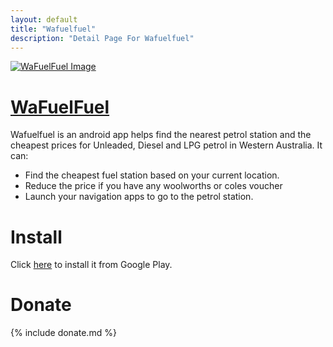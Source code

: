 ```yaml
---
layout: default
title: "Wafuelfuel"
description: "Detail Page For Wafuelfuel"
---
```

[<img alt='WaFuelFuel Image' src="http://lh6.ggpht.com/RAL8BFnHYHOuAgG5tdOwRRbCc7H5XEpjzS7xNGo9fUgTS603cydjfbTArsZrnI47cg=w100" />](https://play.google.com/store/apps/details?id=com.ezhang.pop)

# [WaFuelFuel](https://play.google.com/store/apps/details?id=com.ezhang.pop)

Wafuelfuel is an android app helps find the nearest petrol station and the cheapest prices for Unleaded, Diesel and LPG petrol in Western Australia. It can:

- Find the cheapest fuel station based on your current location.
- Reduce the price if you have any woolworths or coles voucher
- Launch your navigation apps to go to the petrol station.

# Install
Click [here](https://play.google.com/store/apps/details?id=com.ezhang.pop) to install it from Google Play.

# Donate

{% include donate.md %}
